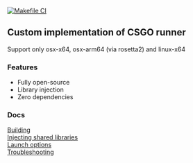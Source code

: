 [![Makefile CI](https://github.com/kotleni-reverse/csgo-run/actions/workflows/makefile.yml/badge.svg)](https://github.com/kotleni-reverse/csgo-run/actions/workflows/makefile.yml)
## Custom implementation of CSGO runner
Support only osx-x64, osx-arm64 (via rosetta2) and linux-x64<br>

### Features
* Fully open-source
* Library injection
* Zero dependencies

### Docs
<a href="https://github.com/kotleni/csgo-run/blob/master/docs/build.md">Building</a><br>
<a href="https://github.com/kotleni/csgo-run/blob/master/docs/injecting.md">Injecting shared libraries</a><br>
<a href="https://github.com/kotleni/csgo-run/blob/master/docs/args.md">Launch options</a><br>
<a href="https://github.com/kotleni/csgo-run/blob/master/docs/troubleshooting.md">Troubleshooting</a><br>